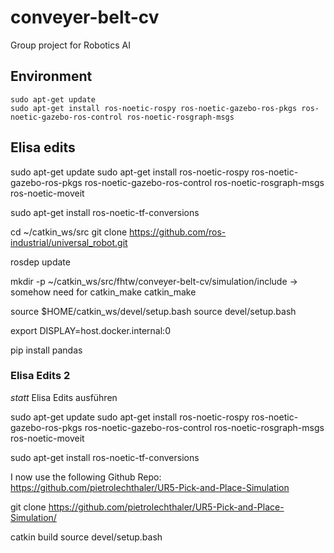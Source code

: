 # conveyer-belt-cv
Group project for Robotics AI


## Environment
```
sudo apt-get update
sudo apt-get install ros-noetic-rospy ros-noetic-gazebo-ros-pkgs ros-noetic-gazebo-ros-control ros-noetic-rosgraph-msgs
```




## Elisa edits

sudo apt-get update
sudo apt-get install ros-noetic-rospy ros-noetic-gazebo-ros-pkgs ros-noetic-gazebo-ros-control ros-noetic-rosgraph-msgs ros-noetic-moveit

sudo apt-get install ros-noetic-tf-conversions

cd ~/catkin_ws/src
git clone https://github.com/ros-industrial/universal_robot.git

rosdep update


mkdir -p ~/catkin_ws/src/fhtw/conveyer-belt-cv/simulation/include -> somehow need for catkin_make
catkin_make

source $HOME/catkin_ws/devel/setup.bash
source devel/setup.bash


export DISPLAY=host.docker.internal:0

pip install pandas


### Elisa Edits 2

*statt* Elisa Edits ausführen


sudo apt-get update
sudo apt-get install ros-noetic-rospy ros-noetic-gazebo-ros-pkgs ros-noetic-gazebo-ros-control ros-noetic-rosgraph-msgs ros-noetic-moveit

sudo apt-get install ros-noetic-tf-conversions

I now use the following Github Repo:
https://github.com/pietrolechthaler/UR5-Pick-and-Place-Simulation

git clone https://github.com/pietrolechthaler/UR5-Pick-and-Place-Simulation/

catkin build
source devel/setup.bash